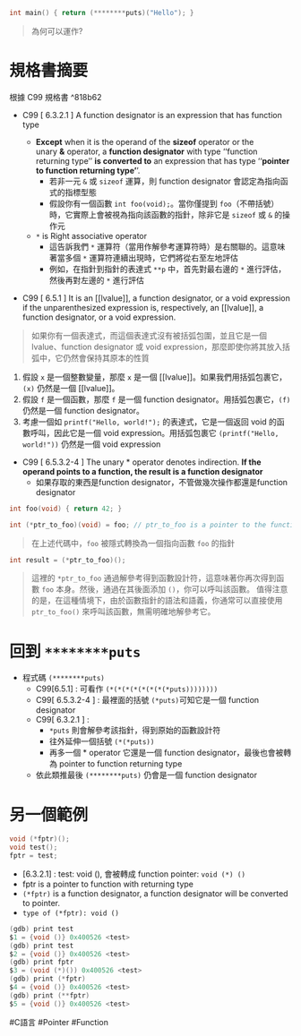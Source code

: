 
```c
int main() { return (********puts)("Hello"); }
```
> 為何可以運作?


# 規格書摘要

根據 C99 規格書 ^818b62

- C99 [ 6.3.2.1 ] A function designator is an expression that has function type
    - **Except** when it is the operand of the **sizeof** operator or the unary **&** operator, a **function designator** with type ‘‘function returning type’’ **is converted to** an expression that has type ‘‘**pointer to function returning type’**’.
	    - 若非一元 `&` 或 `sizeof` 運算，則 function designator 會認定為指向函式的指標型態
	    - 假設你有一個函數 `int foo(void);`。當你僅提到 `foo`（不帶括號）時，它實際上會被視為指向該函數的指針，除非它是 `sizeof` 或 `&` 的操作元
    - `*` is Right associative operator
	    - 這告訴我們 `*` 運算符（當用作解參考運算符時）是右關聯的。這意味著當多個 `*` 運算符連續出現時，它們將從右至左地評估
	    - 例如，在指針到指針的表達式 `**p` 中，首先對最右邊的 `*` 進行評估，然後再對左邊的 `*` 進行評估

- C99 [ 6.5.1 ] It is an [[lvalue]], a function designator, or a void expression if the unparenthesized expression is, respectively, an [[lvalue]], a function designator, or a void expression.
> 如果你有一個表達式，而這個表達式沒有被括弧包圍，並且它是一個 lvalue、function designator 或 void expression，那麼即使你將其放入括弧中，它仍然會保持其原本的性質
1. 假設 `x` 是一個整數變量，那麼 `x` 是一個 [[lvalue]]。如果我們用括弧包裹它，`(x)` 仍然是一個 [[lvalue]]。
2. 假設 `f` 是一個函數，那麼 `f` 是一個 function designator。用括弧包裹它，`(f)` 仍然是一個 function designator。
3. 考慮一個如 `printf("Hello, world!");` 的表達式，它是一個返回 void 的函數呼叫，因此它是一個 void expression。用括弧包裹它 `(printf("Hello, world!"))` 仍然是一個 void expression


- C99 [ 6.5.3.2-4 ] The unary * operator denotes indirection. **If the operand points to a function, the result is a function designator**
	- 如果存取的東西是function designator，不管做幾次操作都還是function designator

```c
int foo(void) { return 42; }

int (*ptr_to_foo)(void) = foo; // ptr_to_foo is a pointer to the function foo
```
> 在上述代碼中，`foo` 被隱式轉換為一個指向函數 `foo` 的指針

```c
int result = (*ptr_to_foo)();
```
> 這裡的 `*ptr_to_foo` 通過解參考得到函數設計符，這意味著你再次得到函數 `foo` 本身。然後，通過在其後面添加 `()`，你可以呼叫該函數。
> 值得注意的是，在這種情境下，由於函數指針的語法和語義，你通常可以直接使用 `ptr_to_foo()` 來呼叫該函數，無需明確地解參考它。


# 回到 `********puts`

- 程式碼 `(********puts)` 
	- C99[6.5.1] : 可看作 `(*(*(*(*(*(*(*(*puts))))))))`
	- C99[ 6.5.3.2-4 ] : 最裡面的括號 `(*puts)`可知它是一個 function designator
	- C99[ 6.3.2.1 ] : 
		- `*puts` 則會解參考該指針，得到原始的函數設計符
		- 往外延伸一個括號 `(*(*puts))`
		- 再多一個 * operator 它還是一個 function designator，最後也會被轉為 pointer to function returning type
	- 依此類推最後 `(********puts)` 仍會是一個 function designator


# 另一個範例

```c
void (*fptr)();
void test();
fptr = test;
```

- [6.3.2.1] : test: void (), 會被轉成 function pointer: `void (*) ()`
- fptr is a pointer to function with returning type
- `(*fptr)` is a function designator, a function designator will be converted to pointer.
- `type of (*fptr): void ()`


```c
(gdb) print test
$1 = {void ()} 0x400526 <test>
(gdb) print test
$2 = {void ()} 0x400526 <test>
(gdb) print fptr
$3 = (void (*)()) 0x400526 <test>
(gdb) print (*fptr)
$4 = {void ()} 0x400526 <test>
(gdb) print (**fptr)
$5 = {void ()} 0x400526 <test>
```



#C語言 #Pointer #Function
